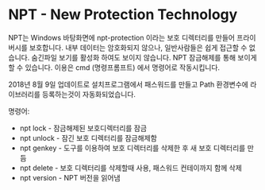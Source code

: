 # NPT - New Protection Technology
NPT는 Windows 바탕화면에 npt-protection 이라는 보호 디렉터리를 만들어 프라이버시를 보호합니다.
내부 데이터는 암호화되지 않으나, 일반사람들은 쉽게 접근할 수 없습니다.
숨긴파일 보기를 활성화 하여도 보이지 않습니다. NPT 잠금해제를 통해 보이게 할 수 있습니다.
이용은 cmd (명령프롬프트) 에서 명령어로 작동시킵니다.

2018년 8월 9일 업데이트로 설치프로그램에서 패스워드를 만들고 Path 환경변수에 라이브러리를 등록하는것이 자동화되었습니다.

명령어:
- npt lock - 잠금해제된 보호디렉터리를 잠금
- npt unlock - 잠긴 보호 디렉터리를 잠금해제함
- npt genkey - 도구를 이용하여 보호 디렉터리를 삭제한 후 새 보호 디렉터리를 만듬
- npt delete - 보호 디렉터리를 삭제할때 사용, 패스워드 컨테이까지 함께 삭제
- npt version - NPT 버전을 읽어냄
